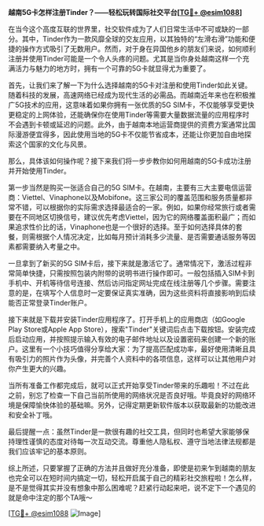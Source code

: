 **越南5G卡怎样注册Tinder？——轻松玩转国际社交平台[[TG💪+ @esim1088](https://t.me/s/esim1088)]**

在当今这个高度互联的世界里，社交软件成为了人们日常生活中不可或缺的一部分。其中，Tinder作为一款风靡全球的交友应用，以其独特的“左滑右滑”功能和便捷的操作方式吸引了无数用户。然而，对于身在异国他乡的朋友们来说，如何顺利注册并使用Tinder可能是一个令人头疼的问题。尤其是当你身处越南这样一个充满活力与魅力的地方时，拥有一个可靠的5G卡就显得尤为重要了。

首先，让我们来了解一下为什么选择越南的5G卡对注册和使用Tinder如此关键。随着科技的发展，高速网络已经成为现代生活的必需品。而越南近年来也在积极推广5G技术的应用，这意味着如果你拥有一张优质的5G SIM卡，不仅能够享受更快更稳定的上网体验，还能确保你在使用Tinder等需要大量数据流量的应用程序时不会遇到卡顿或延迟的问题。此外，由于越南本地运营商提供的资费方案通常比国际漫游便宜得多，因此使用当地的5G卡不仅能节省成本，还能让你更加自由地探索这个国家的文化与风景。

那么，具体该如何操作呢？接下来我们将一步步教你如何用越南的5G卡成功注册并开始使用Tinder。

第一步当然是购买一张适合自己的5G SIM卡。在越南，主要有三大主要电信运营商：Viettel、Vinaphone以及Mobifone。这三家公司的覆盖范围和服务质量都非常不错，可以根据你的实际需求选择最适合的一家。例如，如果你经常旅行或者需要在不同地区切换信号，建议优先考虑Viettel，因为它的网络覆盖面积最广；而如果追求性价比的话，Vinaphone也是一个很好的选择。至于如何选择具体的套餐，则需根据个人情况决定，比如每月预计消耗多少流量、是否需要通话服务等因素都需要纳入考量之中。

一旦拿到了新买的5G SIM卡后，接下来就是激活它了。通常情况下，激活过程非常简单快捷，只需按照包装内附带的说明书进行操作即可。一般包括插入SIM卡到手机中、开机等待信号连接、然后访问指定网址完成在线注册等几个步骤。需要注意的是，在填写个人信息时一定要保证真实准确，因为这些资料将直接影响到后续能否正常登录Tinder账户。

接下来就是下载并安装Tinder应用程序了。打开手机上的应用商店（如Google Play Store或Apple App Store），搜索"Tinder"关键词后点击下载按钮。安装完成后启动应用，并按照提示输入有效的电子邮件地址以及设置密码来创建一个新的账户。这里有一个小技巧值得分享给大家：为了提高匹配成功率，最好使用清晰且具有吸引力的照片作为头像，并完善个人资料中的各项信息，这样可以让其他用户对你产生更大的兴趣。

当所有准备工作都完成后，就可以正式开始享受Tinder带来的乐趣啦！不过在此之前，别忘了检查一下自己当前所使用的网络状况是否良好哦。毕竟良好的网络环境是保障愉快体验的基础嘛。另外，记得定期更新软件版本以获取最新的功能改进和安全补丁哦。

最后提醒一点：虽然Tinder是一款很有趣的社交工具，但同时也希望大家能够保持理性谨慎的态度对待每一次互动交流。尊重他人隐私权、遵守当地法律法规都是我们应该牢记的基本原则。

综上所述，只要掌握了正确的方法并且做好充分准备，即使是初来乍到越南的朋友也完全可以在短时间内搞定一切，轻松开启属于自己的精彩社交旅程啦！怎么样，是不是觉得其实并没有想象中那么困难呢？赶紧行动起来吧，说不定下一个遇见的就是命中注定的那个TA哦～

[[TG💪+ @esim1088](https://t.me/s/esim1088) ![Image](https://i.postimg.cc/4NQfJmqS/Snipaste-2025-05-13-00-14-12.png)]